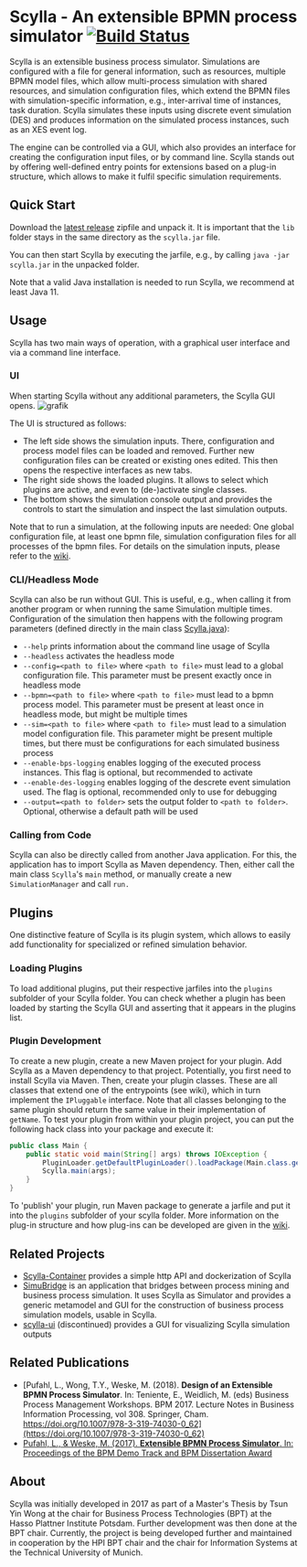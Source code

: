 # Scylla - An extensible BPMN process simulator [![Build Status](https://github.com/bptlab/scylla/actions/workflows/CI.yml/badge.svg)]([https://travis-ci.org/bptlab/scylla](https://github.com/bptlab/scylla/actions/workflows/CI.yml/))

Scylla is an extensible business process simulator.
Simulations are configured with a file for general information, such as resources, multiple BPMN model files, which allow multi-process simulation with shared resources, and simulation configuration files, which extend the BPMN files with simulation-specific information, e.g., inter-arrival time of instances, task duration.
Scylla simulates these inputs using discrete event simulation (DES) and produces information on the simulated process instances, such as an XES event log.

The engine can be controlled via a GUI, which also provides an interface for creating the configuration input files, or by command line.
Scylla stands out by offering well-defined entry points for extensions based on a plug-in structure, which allows to make it fulfil specific simulation requirements.

## Quick Start
Download the [latest release](https://github.com/bptlab/scylla/releases/latest) zipfile and unpack it.
It is important that the `lib` folder stays in the same directory as the `scylla.jar` file.

You can then start Scylla by executing the jarfile, e.g., by calling `java -jar scylla.jar` in the unpacked folder.

Note that a valid Java installation is needed to run Scylla, we recommend at least Java 11.


## Usage
Scylla has two main ways of operation, with a graphical user interface and via a command line interface.

### UI
When starting Scylla without any additional parameters, the Scylla GUI opens.
![grafik](https://github.com/bptlab/scylla/assets/28008098/c932693d-2324-42ab-9c7d-a50f32b0d823)

The UI is structured as follows:
- The left side shows the simulation inputs. There, configuration and process model files can be loaded and removed. Further new configuration files can be created or existing ones edited. This then opens the respective interfaces as new tabs.
- The right side shows the loaded plugins. It allows to select which plugins are active, and even to (de-)activate single classes.
- The bottom shows the simulation console output and provides the controls to start the simulation and inspect the last simulation outputs.

Note that to run a simulation, at the following inputs are needed: One global configuration file, at least one bpmn file, simulation configuration files for all processes of the bpmn files. For details on the simulation inputs, please refer to the [wiki](../../wiki).

### CLI/Headless Mode
Scylla can also be run without GUI. This is useful, e.g., when calling it from another program or when running the same Simulation multiple times. Configuration of the simulation then happens with the following program parameters (defined directly in the main class [Scylla.java](src/main/java/de/hpi/bpt/scylla/Scylla.java)):
- `--help` prints information about the command line usage of Scylla
- `--headless` activates the headless mode
- `--config=<path to file>` where `<path to file>` must lead to a global configuration file. This parameter must be present exactly once in headless mode
- `--bpmn=<path to file>` where `<path to file>` must lead to a bpmn process model. This parameter must be present at least once in headless mode, but might be multiple times
- `--sim=<path to file>` where `<path to file>` must lead to a simulation model configuration file. This parameter might be present multiple times, but there must be configurations for each simulated business process
- `--enable-bps-logging` enables logging of the executed process instances. This flag is optional, but recommended to activate
- `--enable-des-logging` enables logging of the descrete event simulation used. The flag is optional, recommended only to use for debugging
- `--output=<path to folder>` sets the output folder to `<path to folder>`. Optional, otherwise a default path will be used

### Calling from Code
Scylla can also be directly called from another Java application. For this, the application has to import Scylla as Maven dependency.
Then, either call the main class `Scylla`'s `main` method, or manually create a new `SimulationManager` and call `run.`


## Plugins
One distinctive feature of Scylla is its plugin system, which allows to easily add functionality for specialized or refined simulation behavior.

### Loading Plugins
To load additional plugins, put their respective jarfiles into the `plugins` subfolder of your Scylla folder. You can check whether a plugin has been loaded by starting the Scylla GUI and asserting that it appears in the plugins list.

### Plugin Development
To create a new plugin, create a new Maven project for your plugin. Add Scylla as a Maven dependency to that project. Potentially, you first need to install Scylla via Maven.
Then, create your plugin classes. These are all classes that extend one of the entrypoints (see wiki), which in turn implement the `IPluggable` interface. Note that all classes belonging to the same plugin should return the same value in their implementation of `getName`.
To test your plugin from within your plugin project, you can put the following hack class into your package and execute it:
``` java
public class Main {
    public static void main(String[] args) throws IOException {
        PluginLoader.getDefaultPluginLoader().loadPackage(Main.class.getPackageName());
        Scylla.main(args);
    }
}
```

To 'publish' your plugin, run Maven package to generate a jarfile and put it into the `plugins` subfolder of your scylla folder.
More information on the plug-in structure and how plug-ins can be developed are given in the [wiki](../../wiki/Plugin-Concept).


## Related Projects
- [Scylla-Container](https://github.com/INSM-TUM/Scylla-Container) provides a simple http API and dockerization of Scylla
- [SimuBridge](https://github.com/INSM-TUM/SimuBridge) is an application that bridges between process mining and business process simulation. It uses Scylla as Simulator and provides a generic metamodel and GUI for the construction of business process simulation models, usable in Scylla.
- [scylla-ui](https://github.com/bptlab/scylla-ui) (discontinued) provides a GUI for visualizing Scylla simulation outputs

## Related Publications
- [Pufahl, L., Wong, T.Y., Weske, M. (2018). **Design of an Extensible BPMN Process Simulator**. In: Teniente, E., Weidlich, M. (eds) Business Process Management Workshops. BPM 2017. Lecture Notes in Business Information Processing, vol 308. Springer, Cham. https://doi.org/10.1007/978-3-319-74030-0_62](https://doi.org/10.1007/978-3-319-74030-0_62)
- [Pufahl, L., & Weske, M. (2017). **Extensible BPMN Process Simulator**. In: Proceedings of the
BPM Demo Track and BPM Dissertation Award](https://ceur-ws.org/Vol-1920/BPM_2017_paper_198.pdf)

## About
Scylla was initially developed in 2017 as part of a Master's Thesis by Tsun Yin Wong at the chair for Business Process Technologies (BPT) at the Hasso Plattner Institute Potsdam. Further development was then done at the BPT chair. Currently, the project is being developed further and maintained in cooperation by the HPI BPT chair and the chair for Information Systems at the Technical University of Munich.
